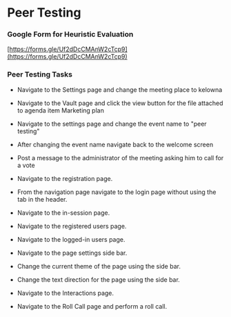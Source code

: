 # Peer Testing

### Google Form for Heuristic Evaluation
[https://forms.gle/Uf2dDcCMAnW2cTcp9](https://forms.gle/Uf2dDcCMAnW2cTcp9)

### Peer Testing Tasks

- Navigate to the Settings page and change the meeting place to kelowna
- Navigate to the Vault page and click the view button for the file attached to agenda item Marketing plan
- Navigate to the settings page and change the event name to "peer testing"
- After changing the event name navigate back to the welcome screen
- Post a message to the administrator of the meeting asking him to call for a vote

- Navigate to the registration page.
- From the navigation page navigate to the login page without using the tab in the header.
- Navigate to the in-session page.
- Navigate to the registered users page.
- Navigate to the logged-in users page.

- Navigate to the page settings side bar.
- Change the current theme of the page using the side bar.
- Change the text direction for the page using the side bar.
- Navigate to the Interactions page.
- Navigate to the Roll Call page and perform a roll call.